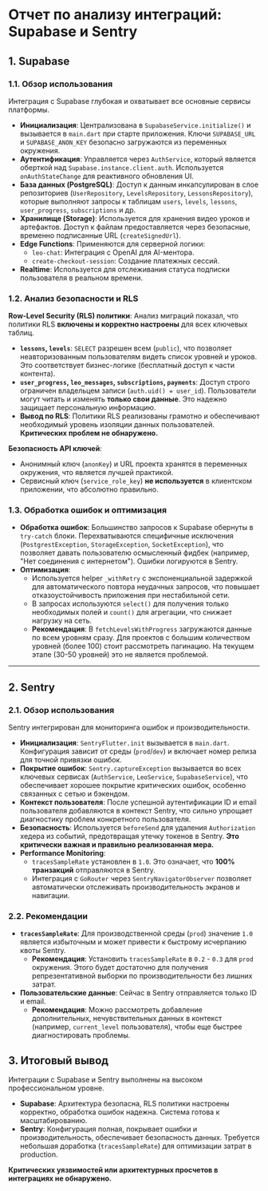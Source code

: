 # Отчет по анализу интеграций: Supabase и Sentry

## 1. Supabase

### 1.1. Обзор использования
Интеграция с Supabase глубокая и охватывает все основные сервисы платформы.

- **Инициализация**: Централизована в `SupabaseService.initialize()` и вызывается в `main.dart` при старте приложения. Ключи `SUPABASE_URL` и `SUPABASE_ANON_KEY` безопасно загружаются из переменных окружения.
- **Аутентификация**: Управляется через `AuthService`, который является оберткой над `Supabase.instance.client.auth`. Используется `onAuthStateChange` для реактивного обновления UI.
- **База данных (PostgreSQL)**: Доступ к данным инкапсулирован в слое репозиториев (`UserRepository`, `LevelsRepository`, `LessonsRepository`), которые выполняют запросы к таблицам `users`, `levels`, `lessons`, `user_progress`, `subscriptions` и др.
- **Хранилище (Storage)**: Используется для хранения видео уроков и артефактов. Доступ к файлам предоставляется через безопасные, временно подписанные URL (`createSignedUrl`).
- **Edge Functions**: Применяются для серверной логики:
    - `leo-chat`: Интеграция с OpenAI для AI-ментора.
    - `create-checkout-session`: Создание платежных сессий.
- **Realtime**: Используется для отслеживания статуса подписки пользователя в реальном времени.

### 1.2. Анализ безопасности и RLS

**Row-Level Security (RLS) политики**:
Анализ миграций показал, что политики RLS **включены и корректно настроены** для всех ключевых таблиц.

- **`lessons`, `levels`**: `SELECT` разрешен всем (`public`), что позволяет неавторизованным пользователям видеть список уровней и уроков. Это соответствует бизнес-логике (бесплатный доступ к части контента).
- **`user_progress`, `leo_messages`, `subscriptions`, `payments`**: Доступ строго ограничен владельцем записи (`auth.uid() = user_id`). Пользователи могут читать и изменять **только свои данные**. Это надежно защищает персональную информацию.
- **Вывод по RLS**: Политики RLS реализованы грамотно и обеспечивают необходимый уровень изоляции данных пользователей. **Критических проблем не обнаружено.**

**Безопасность API ключей**:
- Анонимный ключ (`anonKey`) и URL проекта хранятся в переменных окружения, что является лучшей практикой.
- Сервисный ключ (`service_role_key`) **не используется** в клиентском приложении, что абсолютно правильно.

### 1.3. Обработка ошибок и оптимизация
- **Обработка ошибок**: Большинство запросов к Supabase обернуты в `try-catch` блоки. Перехватываются специфичные исключения (`PostgrestException`, `StorageException`, `SocketException`), что позволяет давать пользователю осмысленный фидбек (например, "Нет соединения с интернетом"). Ошибки логируются в Sentry.
- **Оптимизация**:
    - Используется helper `_withRetry` с экспоненциальной задержкой для автоматического повтора неудачных запросов, что повышает отказоустойчивость приложения при нестабильной сети.
    - В запросах используются `select()` для получения только необходимых полей и `count()` для агрегации, что снижает нагрузку на сеть.
    - **Рекомендация**: В `fetchLevelsWithProgress` загружаются данные по всем уровням сразу. Для проектов с большим количеством уровней (более 100) стоит рассмотреть пагинацию. На текущем этапе (30-50 уровней) это не является проблемой.

---

## 2. Sentry

### 2.1. Обзор использования
Sentry интегрирован для мониторинга ошибок и производительности.

- **Инициализация**: `SentryFlutter.init` вызывается в `main.dart`. Конфигурация зависит от среды (`prod`/`dev`) и включает номер релиза для точной привязки ошибок.
- **Покрытие ошибок**: `Sentry.captureException` вызывается во всех ключевых сервисах (`AuthService`, `LeoService`, `SupabaseService`), что обеспечивает хорошее покрытие критических ошибок, особенно связанных с сетью и бэкендом.
- **Контекст пользователя**: После успешной аутентификации ID и email пользователя добавляются в контекст Sentry, что сильно упрощает диагностику проблем конкретного пользователя.
- **Безопасность**: Используется `beforeSend` для удаления `Authorization` хедера из событий, предотвращая утечку токенов в Sentry. **Это критически важная и правильно реализованная мера.**
- **Performance Monitoring**:
    - `tracesSampleRate` установлен в `1.0`. Это означает, что **100% транзакций** отправляются в Sentry.
    - Интеграция с `GoRouter` через `SentryNavigatorObserver` позволяет автоматически отслеживать производительность экранов и навигации.

### 2.2. Рекомендации
- **`tracesSampleRate`**: Для производственной среды (`prod`) значение `1.0` является избыточным и может привести к быстрому исчерпанию квоты Sentry.
    - **Рекомендация**: Установить `tracesSampleRate` в `0.2` - `0.3` для `prod` окружения. Этого будет достаточно для получения репрезентативной выборки по производительности без лишних затрат.
- **Пользовательские данные**: Сейчас в Sentry отправляется только ID и email.
    - **Рекомендация**: Можно рассмотреть добавление дополнительных, нечувствительных данных в контекст (например, `current_level` пользователя), чтобы еще быстрее диагностировать проблемы.

## 3. Итоговый вывод
Интеграции с Supabase и Sentry выполнены на высоком профессиональном уровне.

- **Supabase**: Архитектура безопасна, RLS политики настроены корректно, обработка ошибок надежна. Система готова к масштабированию.
- **Sentry**: Конфигурация полная, покрывает ошибки и производительность, обеспечивает безопасность данных. Требуется небольшая доработка (`tracesSampleRate`) для оптимизации затрат в production.

**Критических уязвимостей или архитектурных просчетов в интеграциях не обнаружено.** 